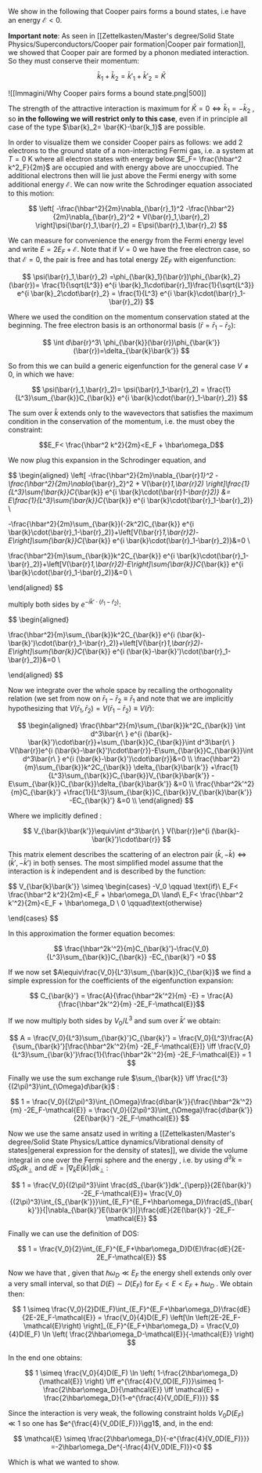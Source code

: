 We show in the following that Cooper pairs forms a bound states, i.e have an energy $\mathcal{E}<0$.

**Important note**: As seen in [[Zettelkasten/Master's degree/Solid State Physics/Superconductors/Cooper pair formation|Cooper pair formation]], we showed that Cooper pair are formed by a phonon mediated interaction.
So they must conserve their momentum:

$$ \bar{k}_{1}+\bar{k}_{2} = \bar{k}'_{1}+\bar{k}'_{2}= \bar{K}  $$

![[Immagini/Why Cooper pairs forms a bound state.png|500]]

The strength of the attractive interaction is maximum for $\bar{K}=0 \iff \bar{k}_1=-\bar{k}_2$ , so **in the following we will restrict only to this case**, even if in principle all case of the type $\bar{k}_2= \bar{K}-\bar{k_1}$ are possible.



In order to visualize them we consider Cooper pairs as follows: we add 2 electrons to the ground state of a non-interacting Fermi gas, i.e. a system at $T=0\ \text{K}$ where all electron states with energy below $E_F= \frac{\hbar^2 k^2_F}{2m}$ are occupied and with energy above are unoccupied.
The additional electrons then will lie just above the Fermi energy with some additional energy $\mathcal{E}$.
We can now write the Schrodinger equation associated to this motion:

$$ \left[ -\frac{\hbar^2}{2m}\nabla_{\bar{r}_1}^2 -\frac{\hbar^2}{2m}\nabla_{\bar{r}_2}^2 + V(\bar{r}_1,\bar{r}_2) \right]\psi(\bar{r}_1,\bar{r}_2) = E\psi(\bar{r}_1,\bar{r}_2) $$

We can measure for convenience the energy from the Fermi energy level and write $E=2E_F+\mathcal{E}$.
Note that if $V=0$ we have the free electron case, so that $\mathcal{E}=0$, the pair is free and has total energy $2E_F$ with eigenfunction:

$$ \psi(\bar{r}_1,\bar{r}_2) =\phi_{\bar{k}_1}(\bar{r})\phi_{\bar{k}_2}(\bar{r})= \frac{1}{\sqrt{L^3}} e^{i \bar{k}_1\cdot\bar{r}_1}\frac{1}{\sqrt{L^3}} e^{i \bar{k}_2\cdot\bar{r}_2} = \frac{1}{L^3} e^{i \bar{k}\cdot(\bar{r}_1-\bar{r}_2)} $$

Where we used the condition on the momentum conservation stated at the beginning.
The free electron basis is an orthonormal basis ($\bar{r}=\bar{r}_1-\bar{r}_2$):

$$ \int d\bar{r}^3\ \phi_{\bar{k}}(\bar{r})\phi_{\bar{k'}}(\bar{r})=\delta_{\bar{k}\bar{k'}} $$

So from this we can build a generic eigenfunction for the general case $V\neq0$, in which we have:

$$ \psi(\bar{r}_1,\bar{r}_2)= \psi(\bar{r}_1-\bar{r}_2) = \frac{1}{L^3}\sum_{\bar{k}}C_{\bar{k}} e^{i \bar{k}\cdot(\bar{r}_1-\bar{r}_2)} $$

The sum over $\bar{k}$ extends only to the wavevectors that satisfies the maximum condition in the conservation of the momentum, i.e. the must obey the constraint:

$$E_F< \frac{\hbar^2 k^2}{2m}<E_F + \hbar\omega_D$$

We now plug this expansion in the Schrodinger equation,  and 

$$
\begin{aligned}
\left[ -\frac{\hbar^2}{2m}\nabla_{\bar{r}_1}^2 -\frac{\hbar^2}{2m}\nabla_{\bar{r}_2}^2 + V(\bar{r}_1,\bar{r}_2) \right]\frac{1}{L^3}\sum_{\bar{k}}C_{\bar{k}} e^{i \bar{k}\cdot(\bar{r}_1-\bar{r}_2)}  &= E\frac{1}{L^3}\sum_{\bar{k}}C_{\bar{k}} e^{i \bar{k}\cdot(\bar{r}_1-\bar{r}_2)} \\

-\frac{\hbar^2}{2m}\sum_{\bar{k}}(-2k^2)C_{\bar{k}} e^{i \bar{k}\cdot(\bar{r}_1-\bar{r}_2)}+\left[V(\bar{r}_1,\bar{r}_2)-E\right]\sum_{\bar{k}}C_{\bar{k}} e^{i \bar{k}\cdot(\bar{r}_1-\bar{r}_2)}&=0 \\

\frac{\hbar^2}{m}\sum_{\bar{k}}k^2C_{\bar{k}} e^{i \bar{k}\cdot(\bar{r}_1-\bar{r}_2)}+\left[V(\bar{r}_1,\bar{r}_2)-E\right]\sum_{\bar{k}}C_{\bar{k}} e^{i \bar{k}\cdot(\bar{r}_1-\bar{r}_2)}&=0 \\

\end{aligned}
$$

multiply both sides by $e^{-i \bar{k}'\cdot(\bar{r}_1-\bar{r}_2)}$:

$$
\begin{aligned}

\frac{\hbar^2}{m}\sum_{\bar{k}}k^2C_{\bar{k}} e^{i (\bar{k}-\bar{k}')\cdot(\bar{r}_1-\bar{r}_2)}+\left[V(\bar{r}_1,\bar{r}_2)-E\right]\sum_{\bar{k}}C_{\bar{k}} e^{i (\bar{k}-\bar{k}')\cdot(\bar{r}_1-\bar{r}_2)}&=0 \\

\end{aligned}
$$

Now we integrate over the whole space by recalling the orthogonality relation (we set from now on $\bar{r}_1-\bar{r}_2\equiv \bar{r}_1$ and note that we are implicitly hypothesizing that $V(\bar{r}_1,\bar{r}_2)=V(\bar{r}_1-\bar{r}_2)\equiv V(\bar{r})$:

$$ 
\begin{aligned}
\frac{\hbar^2}{m}\sum_{\bar{k}}k^2C_{\bar{k}} \int d^3\bar{r\ } e^{i (\bar{k}-\bar{k}')\cdot\bar{r}}+\sum_{\bar{k}}C_{\bar{k}}\int d^3\bar{r\ } V(\bar{r})e^{i (\bar{k}-\bar{k}')\cdot\bar{r}}-E\sum_{\bar{k}}C_{\bar{k}}\int d^3\bar{r\ } e^{i (\bar{k}-\bar{k}')\cdot\bar{r}}&=0 \\
\frac{\hbar^2}{m}\sum_{\bar{k}}k^2C_{\bar{k}} \delta_{\bar{k}\bar{k'}}          +\frac{1}{L^3}\sum_{\bar{k}}C_{\bar{k}}V_{\bar{k}\bar{k'}} -E\sum_{\bar{k}}C_{\bar{k}}\delta_{\bar{k}\bar{k'}} &=0 \\
\frac{\hbar^2k'^2}{m}C_{\bar{k}'}           +\frac{1}{L^3}\sum_{\bar{k}}C_{\bar{k}}V_{\bar{k}\bar{k'}} -EC_{\bar{k}'} &=0 \\
\end{aligned}
$$

Where we implicitly defined :

$$ V_{\bar{k}\bar{k'}}\equiv\int d^3\bar{r\ } V(\bar{r})e^{i (\bar{k}-\bar{k}')\cdot\bar{r}} $$

This matrix element describes the scattering of an electron pair  $(\bar{k},-\bar{k}) \iff (\bar{k}',-\bar{k}')$ in both senses.
The most simplified model assume that the interaction is $\bar{k}$ independent and is described by the function:

$$ V_{\bar{k}\bar{k'}} \simeq 
\begin{cases}
-V_0 \qquad \text{if}\ E_F< \frac{\hbar^2 k^2}{2m}<E_F + \hbar\omega_D\ \land\ E_F< \frac{\hbar^2 k'^2}{2m}<E_F + \hbar\omega_D \\
0 \qquad\text{otherwise}

\end{cases} $$

In this approximation the former equation becomes:

$$ \frac{\hbar^2k'^2}{m}C_{\bar{k}'}-\frac{V_0}{L^3}\sum_{\bar{k}}C_{\bar{k}} -EC_{\bar{k}'} =0  $$

If we now set $A\equiv\frac{V_0}{L^3}\sum_{\bar{k}}C_{\bar{k}}$ we find a simple expression for the coefficients of the eigenfunction expansion:

$$ C_{\bar{k}'} = \frac{A}{\frac{\hbar^2k'^2}{m} -E} = \frac{A}{\frac{\hbar^2k'^2}{m} -2E_F-\mathcal{E}}$$

If we now multiply both sides by $V_0/L^3$ and sum over $\bar{k}'$ we obtain:

$$  A = \frac{V_0}{L^3}\sum_{\bar{k}'}C_{\bar{k}'} = \frac{V_0}{L^3}\frac{A}{\sum_{\bar{k}'}[\frac{\hbar^2k'^2}{m} -2E_F-\mathcal{E}]} \iff \frac{V_0}{L^3}\sum_{\bar{k}'}\frac{1}{\frac{\hbar^2k'^2}{m} -2E_F-\mathcal{E}} = 1 $$

Finally we use the sum exchange rule $\sum_{\bar{k}} \iff \frac{L^3}{(2\pi)^3}\int_{\Omega}d\bar{k}$ :

$$ 1 = \frac{V_0}{(2\pi)^3}\int_{\Omega}\frac{d\bar{k'}}{\frac{\hbar^2k'^2}{m} -2E_F-\mathcal{E}} = \frac{V_0}{(2\pi)^3}\int_{\Omega}\frac{d\bar{k'}}{2E(\bar{k}') -2E_F-\mathcal{E}}   $$

Now we use the same ansatz used in writing a [[Zettelkasten/Master's degree/Solid State Physics/Lattice dynamics/Vibrational density of states|general expression for the density of states]], we divide the volume integral in one over the Fermi sphere and the energy , i.e. by using $d^3k = dS_{\bar{k}}dk_{\perp}$ and $dE =|\nabla_{\bar{k}}E(\bar{k})| d\bar{k}_{\perp}$ :

$$ 1  = \frac{V_0}{(2\pi)^3}\iint \frac{dS_{\bar{k'}}dk'_{\perp}}{2E(\bar{k}') -2E_F-\mathcal{E}}= \frac{V_0}{(2\pi)^3}\int_{S_{\bar{k'}}}\int_{E_F}^{E_F+\hbar\omega_D}\frac{dS_{\bar{k}'}}{|\nabla_{\bar{k}'}E(\bar{k'})|}\frac{dE}{2E(\bar{k}') -2E_F-\mathcal{E}}   $$

Finally we can use the definition of DOS:

$$ 1  = \frac{V_0}{2}\int_{E_F}^{E_F+\hbar\omega_D}D(E)\frac{dE}{2E-2E_F-\mathcal{E}}   $$

Now we have that , given that $\hbar\omega_D \ll E_F$ the energy shell extends only over a very small interval, so that $D(E)\sim D(E_F)$ for $E_F<E<E_F+\hbar\omega_D$ . We obtain then:

$$ 1  \simeq \frac{V_0}{2}D(E_F)\int_{E_F}^{E_F+\hbar\omega_D}\frac{dE}{2E-2E_F-\mathcal{E}} = \frac{V_0}{4}D(E_F) \left[\ln \left(2E-2E_F-\mathcal{E}\right) \right]_{E_F}^{E_F+\hbar\omega_D} = \frac{V_0}{4}D(E_F) \ln \left( \frac{2\hbar\omega_D-\mathcal{E}}{-\mathcal{E}} \right) $$

In the end one obtains:

$$ 1 \simeq \frac{V_0}{4}D(E_F) \ln \left( 1-\frac{2\hbar\omega_D}{\mathcal{E}} \right) \iff e^{\frac{4}{V_0D(E_F)}}\simeq  1-\frac{2\hbar\omega_D}{\mathcal{E}} \iff \mathcal{E} = \frac{2\hbar\omega_D}{1-e^{\frac{4}{V_0D(E_F)}}} $$

Since the interaction is very weak, the following constraint holds $V_0D(E_F)\ll1$ so one has $e^{\frac{4}{V_0D(E_F)}}\gg1$, and, in the end:

$$ \mathcal{E} \simeq \frac{2\hbar\omega_D}{-e^{\frac{4}{V_0D(E_F)}}} =-2\hbar\omega_De^{-\frac{4}{V_0D(E_F)}}<0 $$

Which is what we wanted to show.